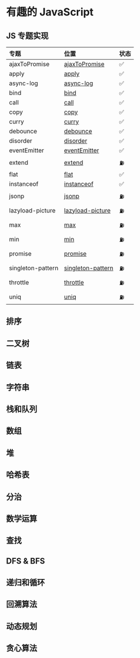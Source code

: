 # 有趣的 JavaScript

## JS 专题实现

| 专题              | 位置                                                   | 状态 |
| :---------------- | :----------------------------------------------------- | :--- |
| ajaxToPromise     | [ajaxToPromise](./javascript/ajaxToPromise.js)         | ✅   |
| apply             | [apply](./javascript/apply.js)                         | ✅   |
| async-log         | [async-log](./javascript/async-log.js)                 | ✅   |
| bind              | [bind](./javascript/bind.js)                           | ✅   |
| call              | [call](./javascript/call.js)                           | ✅   |
| copy              | [copy](./javascript/copy.js)                           | ✅   |
| curry             | [curry](./javascript/curry.js)                         | ✅   |
| debounce          | [debounce](./javascript/debounce.js)                   | ✅   |
| disorder          | [disorder](./javascript/disorder.js)                   | ✅   |
| eventEmitter      | [eventEmitter](./javascript/eventEmitter.js)           | ✅  |
| extend            | [extend](./javascript/extend.js)                       | ⛽️  |
| flat              | [flat](./javascript/flat.js)                           | ✅  |
| instanceof        | [instanceof](./javascript/instanceof.js)               | ✅  |
| jsonp             | [jsonp](./javascript/jsonp.js)                         | ⛽️  |
| lazyload-picture  | [lazyload-picture](./javascript/lazyload-picture.js)   | ⛽️  |
| max               | [max](./javascript/max.js)                             | ⛽️  |
| min               | [min](./javascript/min.js)                             | ⛽️  |
| promise           | [promise](./javascript/promise.js)                     | ⛽️  |
| singleton-pattern | [singleton-pattern](./javascript/singleton-pattern.js) | ⛽️  |
| throttle          | [throttle](./javascript/throttle.js)                   | ⛽️  |
| uniq              | [uniq](./javascript/uniq.js)                           | ⛽️  |

## 排序

## 二叉树

## 链表

## 字符串

## 栈和队列

## 数组

## 堆

## 哈希表

## 分治

## 数学运算

## 查找

## DFS & BFS

## 递归和循环

## 回溯算法

## 动态规划

## 贪心算法
